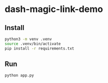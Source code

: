 # dash-magic-link-demo
 
## Install
```bash
python3 -m venv .venv
source .venv/bin/activate
pip install -r requirements.txt
```

## Run
```bash
python app.py
```